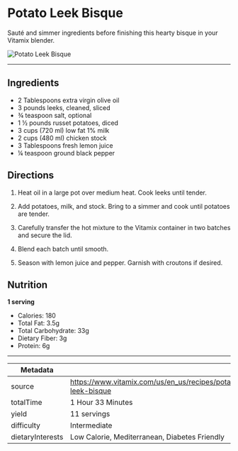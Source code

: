 # Potato Leek Bisque

Sauté and simmer ingredients before finishing this hearty bisque in your Vitamix blender.

![Potato Leek Bisque](https://www.vitamix.com/content/dam/vitamix/home/recipes/soups/PotatoLeekBisque_470x449.jpg)

---

## Ingredients

- 2 Tablespoons extra virgin olive oil
- 3 pounds leeks, cleaned, sliced
- ¾ teaspoon salt, optional
- 1 ½ pounds russet potatoes, diced
- 3 cups (720 ml) low fat 1% milk
- 2 cups (480 ml) chicken stock
- 3 Tablespoons fresh lemon juice
- ¼ teaspoon ground black pepper

## Directions

1. Heat oil in a large pot over medium heat. Cook leeks until tender.

2. Add potatoes, milk, and stock. Bring to a simmer and cook until potatoes are tender.

3. Carefully transfer the hot mixture to the Vitamix container in two batches and secure the lid.

4. Blend each batch until smooth.

5. Season with lemon juice and pepper. Garnish with croutons if desired.

## Nutrition

**1 serving**

- Calories: 180
- Total Fat: 3.5g
- Total Carbohydrate: 33g
- Dietary Fiber: 3g
- Protein: 6g

---

| Metadata |  |
| --- | --- |
| source | https://www.vitamix.com/us/en_us/recipes/potato-leek-bisque |
| totalTime | 1 Hour 33 Minutes |
| yield | 11 servings |
| difficulty | Intermediate |
| dietaryInterests | Low Calorie, Mediterranean, Diabetes Friendly |

